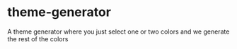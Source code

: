 # theme-generator
A theme generator where you just select one or two colors and we generate the rest of the colors
